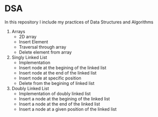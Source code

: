 # DSA

In this repository I include my practices of Data Structures and Algorithms
1. Arrays
     - 2D array
     - Insert Element
     - Traversal through array
     - Delete element from array
2. Singly Linked List
     - Implementation
     - Insert node at the begining of the linked list
     - Insert node at the end of the linked list
     - Insert node at specific position
     - Delete from the begining of linked list
3. Doubly Linked List
     - Implementation of doubly linked list
     - Insert a node at the begining of the linked list
     - Insert a node at the end of the linked list
     - Insert a node at a given position of the linked list
